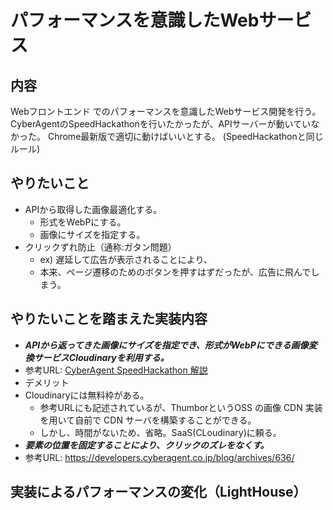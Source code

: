 # パフォーマンスを意識したWebサービス

## 内容
Webフロントエンド でのパフォーマンスを意識したWebサービス開発を行う。CyberAgentのSpeedHackathonを行いたかったが、APIサーバーが動いていなかった。
Chrome最新版で適切に動けばいいとする。
(SpeedHackathonと同じルール)

## やりたいこと
- APIから取得した画像最適化する。
    - 形式をWebPにする。
    - 画像にサイズを指定する。
- クリックずれ防止（通称:ガタン問題）
    - ex) 遅延して広告が表示されることにより、
    - 本来、ページ遷移のためのボタンを押すはずだったが、広告に飛んでしまう。

## やりたいことを踏まえた実装内容
- ***APIから返ってきた画像にサイズを指定でき、形式がWebPにできる画像変換サービスCloudinaryを利用する。***
- 参考URL: [CyberAgent SpeedHackathon 解説](https://github.com/CyberAgentHack/web-speed-hackathon-online/wiki/Web-Speed-Hackathon-Online-%E5%87%BA%E9%A1%8C%E3%81%AE%E3%81%AD%E3%82%89%E3%81%84%E3%81%A8%E8%A7%A3%E8%AA%AC#%e7%94%bb%e5%83%8f%e3%81%ae%e6%9c%80%e9%81%a9%e5%8c%96)
- デメリット
- Cloudinaryには無料枠がある。
    - 参考URLにも記述されているが、ThumborというOSS の画像 CDN 実装を用いて自前で CDN サーバを構築することができる。
    - しかし、時間がないため、省略。SaaS(CLoudinary)に頼る。
- ***要素の位置を固定することにより、クリックのズレをなくす。***
- 参考URL: https://developers.cyberagent.co.jp/blog/archives/636/



## 実装によるパフォーマンスの変化（LightHouse）
